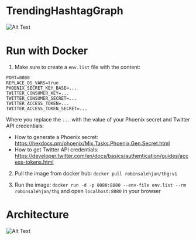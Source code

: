 # TrendingHashtagGraph

![Alt Text](https://github.com/robinsjdotcom/trendinghashtaggraph/blob/master/imgs/example.gif)

# Run with Docker

1. Make sure to create a `env.list` file with the content:
```
PORT=8080
REPLACE_OS_VARS=true
PHOENIX_SECRET_KEY_BASE=...
TWITTER_CONSUMER_KEY=...
TWITTER_CONSUMER_SECRET=...
TWITTER_ACCESS_TOKEN=...
TWITTER_ACCESS_TOKEN_SECRET=...
```

Where you replace the `...` with the value of your Phoenix secret and Twitter API credentials:
- How to generate a Phoenix secret: https://hexdocs.pm/phoenix/Mix.Tasks.Phoenix.Gen.Secret.html
- How to get Twitter API credentials: https://developer.twitter.com/en/docs/basics/authentication/guides/access-tokens.html

2. Pull the image from docker hub: `docker pull robinsalehjan/thg:v1`

3. Run the image: `docker run -d -p 8080:8080 --env-file env.list --rm robinsalehjan/thg` and open `localhost:8080` in your browser

# Architecture
![Alt Text](https://github.com/robinsjdotcom/trendinghashtaggraph/blob/master/imgs/architecture.png)
